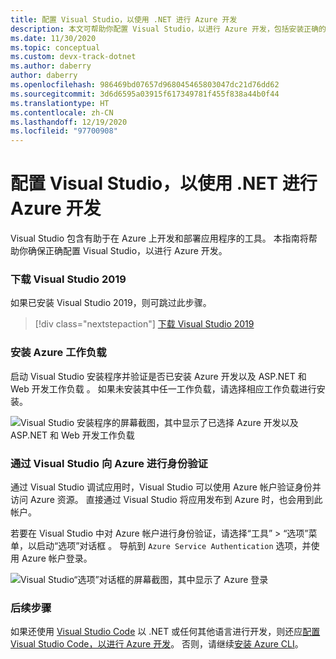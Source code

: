 ```yaml
---
title: 配置 Visual Studio，以使用 .NET 进行 Azure 开发
description: 本文可帮助你配置 Visual Studio，以进行 Azure 开发，包括安装正确的工作负载，以及将 Visual Studio 连接到 Azure 帐户
ms.date: 11/30/2020
ms.topic: conceptual
ms.custom: devx-track-dotnet
ms.author: daberry
author: daberry
ms.openlocfilehash: 986469bd07657d968045465803047dc21d76dd62
ms.sourcegitcommit: 3d6d6595a03915f617349781f455f838a44b0f44
ms.translationtype: HT
ms.contentlocale: zh-CN
ms.lasthandoff: 12/19/2020
ms.locfileid: "97700908"
---
```

# <a name="configure-visual-studio-for-azure-development-with-net"></a>配置 Visual Studio，以使用 .NET 进行 Azure 开发

Visual Studio 包含有助于在 Azure 上开发和部署应用程序的工具。  本指南将帮助你确保正确配置 Visual Studio，以进行 Azure 开发。

### <a name="download-visual-studio-2019"></a>下载 Visual Studio 2019

如果已安装 Visual Studio 2019，则可跳过此步骤。

> [!div class="nextstepaction"]
> [下载 Visual Studio 2019](https://www.visualstudio.com/downloads/)

### <a name="install-azure-workloads"></a>安装 Azure 工作负载

启动 Visual Studio 安装程序并验证是否已安装 Azure 开发以及 ASP.NET 和 Web 开发工作负载  。  如果未安装其中任一工作负载，请选择相应工作负载进行安装。

![Visual Studio 安装程序的屏幕截图，其中显示了已选择 Azure 开发以及 ASP.NET 和 Web 开发工作负载](./media/visual-studio-installer-azure-development.png)

### <a name="authenticate-visual-studio-with-azure"></a>通过 Visual Studio 向 Azure 进行身份验证

通过 Visual Studio 调试应用时，Visual Studio 可以使用 Azure 帐户验证身份并访问 Azure 资源。  直接通过 Visual Studio 将应用发布到 Azure 时，也会用到此帐户。

若要在 Visual Studio 中对 Azure 帐户进行身份验证，请选择“工具” > “选项”菜单，以启动“选项”对话框  。 导航到 `Azure Service Authentication` 选项，并使用 Azure 帐户登录。

![Visual Studio“选项”对话框的屏幕截图，其中显示了 Azure 登录](./media/visual-studio-azure-login-dialog.png)

### <a name="next-steps"></a>后续步骤

如果还使用 [Visual Studio Code](https://code.visualstudio.com/) 以 .NET 或任何其他语言进行开发，则还应[配置 Visual Studio Code，以进行 Azure 开发](./configure-vs-code.md)。 否则，请继续[安装 Azure CLI](./install-azure-cli.md)。
